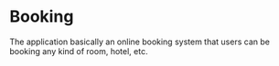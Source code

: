 # Booking
The application basically an online booking system that users can be booking any kind of room, hotel, etc.
